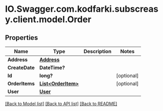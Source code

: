 # IO.Swagger.com.kodfarki.subscreasy.client.model.Order
## Properties

Name | Type | Description | Notes
------------ | ------------- | ------------- | -------------
**Address** | [**Address**](Address.md) |  | 
**CreateDate** | **DateTime?** |  | 
**Id** | **long?** |  | [optional] 
**OrderItems** | [**List&lt;OrderItem&gt;**](OrderItem.md) |  | [optional] 
**User** | [**User**](User.md) |  | 

[[Back to Model list]](../README.md#documentation-for-models) [[Back to API list]](../README.md#documentation-for-api-endpoints) [[Back to README]](../README.md)

